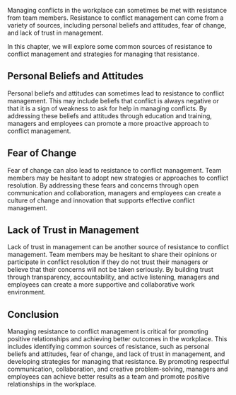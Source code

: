 
Managing conflicts in the workplace can sometimes be met with resistance from team members. Resistance to conflict management can come from a variety of sources, including personal beliefs and attitudes, fear of change, and lack of trust in management.

In this chapter, we will explore some common sources of resistance to conflict management and strategies for managing that resistance.

Personal Beliefs and Attitudes
------------------------------

Personal beliefs and attitudes can sometimes lead to resistance to conflict management. This may include beliefs that conflict is always negative or that it is a sign of weakness to ask for help in managing conflicts. By addressing these beliefs and attitudes through education and training, managers and employees can promote a more proactive approach to conflict management.

Fear of Change
--------------

Fear of change can also lead to resistance to conflict management. Team members may be hesitant to adopt new strategies or approaches to conflict resolution. By addressing these fears and concerns through open communication and collaboration, managers and employees can create a culture of change and innovation that supports effective conflict management.

Lack of Trust in Management
---------------------------

Lack of trust in management can be another source of resistance to conflict management. Team members may be hesitant to share their opinions or participate in conflict resolution if they do not trust their managers or believe that their concerns will not be taken seriously. By building trust through transparency, accountability, and active listening, managers and employees can create a more supportive and collaborative work environment.

Conclusion
----------

Managing resistance to conflict management is critical for promoting positive relationships and achieving better outcomes in the workplace. This includes identifying common sources of resistance, such as personal beliefs and attitudes, fear of change, and lack of trust in management, and developing strategies for managing that resistance. By promoting respectful communication, collaboration, and creative problem-solving, managers and employees can achieve better results as a team and promote positive relationships in the workplace.
